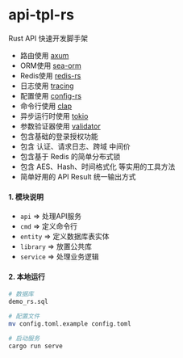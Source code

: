 # api-tpl-rs

Rust API 快速开发脚手架

- 路由使用 [axum](https://github.com/tokio-rs/axum)
- ORM使用 [sea-orm](https://github.com/SeaQL/sea-orm)
- Redis使用 [redis-rs](https://github.com/redis-rs/redis-rs)
- 日志使用 [tracing](https://github.com/tokio-rs/tracing)
- 配置使用 [config-rs](https://github.com/mehcode/config-rs)
- 命令行使用 [clap](https://github.com/clap-rs/clap)
- 异步运行时使用 [tokio](https://github.com/tokio-rs/tokio)
- 参数验证器使用 [validator](https://github.com/Keats/validator)
- 包含基础的登录授权功能
- 包含 认证、请求日志、跨域 中间价
- 包含基于 Redis 的简单分布式锁
- 包含 AES、Hash、时间格式化 等实用的工具方法
- 简单好用的 API Result 统一输出方式

#### 1. 模块说明

- `api` => 处理API服务
- `cmd` => 定义命令行
- `entity` => 定义数据库表实体
- `library` => 放置公共库
- `service` => 处理业务逻辑

#### 2. 本地运行

```sh
# 数据库
demo_rs.sql

# 配置文件
mv config.toml.example config.toml

# 启动服务
cargo run serve
```
